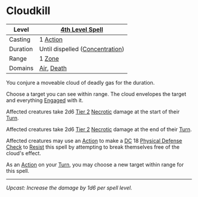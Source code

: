 # Cloudkill

| Level    | [4th Level Spell](4th%20Level%20Spells.md)                                   |
| -------- | ---------------------------------------------------------------------------- |
| Casting  | 1 [Action](../../../../Game%20Procedures/Core%20Procedures/Action.md)        |
| Duration | Until dispelled ([Concentration](../../Concentration.md))                    |
| Range    | 1 [Zone](../../../../Game%20Procedures/Core%20Procedures/Zone.md)            |
| Domains  | [Air](../../Spell%20Domains/Air.md), [Death](../../Spell%20Domains/Death.md) |

You conjure a moveable cloud of deadly gas for the duration.

Choose a target you can see within range. The cloud envelopes the target and everything [Engaged](../../../../Game%20Procedures/Conditions/Engaged.md) with it.

Affected creatures take 2d6 [Tier 2](../../../../Game%20Procedures/Combat/Damage/Damage%20Tiers/Tier%202.md) [Necrotic](../../../../Game%20Procedures/Combat/Damage/Damage%20Types/Necrotic.md) damage at the start of their [Turn](../../../../Game%20Procedures/Core%20Procedures/Turn.md).

Affected creatures take 2d6 [Tier 2](../../../../Game%20Procedures/Combat/Damage/Damage%20Tiers/Tier%202.md) [Necrotic](../../../../Game%20Procedures/Combat/Damage/Damage%20Types/Necrotic.md) damage at the end of their [Turn](../../../../Game%20Procedures/Core%20Procedures/Turn.md).

Affected creatures may use an [Action](../../../../Game%20Procedures/Core%20Procedures/Action.md) to make a [DC](../../../../Game%20Procedures/Core%20Procedures/DC.md) 18 [Physical Defense](../../../../Player%20Characters/Derived%20Statistics/Physical%20Defense.md) [Check](../../../../Game%20Procedures/Core%20Procedures/Check.md) to [Resist](../../Resist.md) this spell by attempting to break themselves free of the cloud's effect.

As an [Action](../../../../Game%20Procedures/Core%20Procedures/Action.md) on your [Turn](../../../../Game%20Procedures/Core%20Procedures/Turn.md), you may choose a new target within range for this spell.

---
*Upcast: Increase the damage by 1d6 per spell level.*
